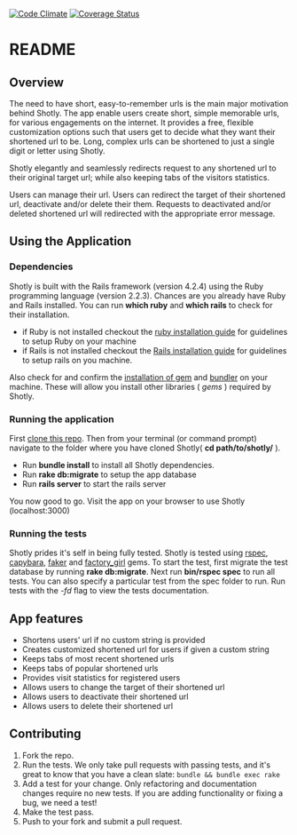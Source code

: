 [![Code Climate](https://codeclimate.com/github/andela-aoduola/shotly/badges/gpa.svg)](https://codeclimate.com/github/andela-aoduola/shotly)
[![Coverage Status](https://coveralls.io/repos/andela-aoduola/shotly/badge.svg?branch=development&service=github)](https://coveralls.io/github/andela-aoduola/shotly?branch=development)
# README
## Overview

The need to have short, easy-to-remember urls is the main major motivation behind Shotly. The app enable users create short, simple memorable urls, for various engagements on the internet. It provides a free, flexible customization options such that users get to decide what they want their shortened url to be. Long, complex urls can be shortened to just a single digit or letter using Shotly.

Shotly elegantly and seamlessly redirects request to any shortened url to their original target url; while also keeping tabs of the visitors statistics.

Users can manage their url. Users can redirect the target of their shortened url, deactivate and/or delete their them. Requests to deactivated and/or deleted shortened url will redirected with the appropriate error message.

## Using the Application

### Dependencies

Shotly is built with the Rails framework (version 4.2.4) using the Ruby programming language (version 2.2.3). Chances are you already have Ruby and Rails installed. You can run __which ruby__ and __which rails__ to check for their installation.

*   if Ruby is not installed checkout the [ruby installation guide](https://www.ruby-lang.org/en/downloads/) for guidelines to setup Ruby on your machine
*   if Rails is not installed checkout the [Rails installation guide](http://rubyonrails.org/download/) for guidelines to setup rails on you machine.

Also check for and confirm the [installation of gem](http://guides.rubygems.org/rubygems-basics/) and [bundler](http://rubygems.org) on your machine. These will allow you install other libraries ( _gems_ ) required by Shotly.

### Running the application

First [clone this repo](clone). Then from your terminal (or command prompt) navigate to the folder where you have cloned Shotly( __cd path/to/shotly/__ ).

*   Run __bundle install__ to install all Shotly dependencies.
*   Run __rake db:migrate__ to setup the app database
*   Run __rails server__ to start the rails server

You now good to go. Visit the app on your browser to use Shotly (localhost:3000)

### Running the tests

Shotly prides it's self in being fully tested. Shotly is tested using [rspec](http://rspec.info/), [capybara](http://jnicklas.github.io/capybara/), [faker](https://github.com/stympy/faker) and [factory_girl](http://www.rubydoc.info/gems/factory_girl/file/GETTING_STARTED.md) gems. To start the test, first migrate the test database by running __rake db:migrate__. Next run __bin/rspec spec__ to run all tests. You can also specify a particular test from the spec folder to run. Run tests with the _-fd_ flag to view the tests documentation.

## App features

*   Shortens users' url if no custom string is provided
*   Creates customized shortened url for users if given a custom string
*   Keeps tabs of most recent shortened urls
*   Keeps tabs of popular shortened urls
*   Provides visit statistics for registered users
*   Allows users to change the target of their shortened url
*   Allows users to deactivate their shortened url
*   Allows users to delete their shortened url

## Contributing
1. Fork the repo.
2. Run the tests. We only take pull requests with passing tests, and it's great
to know that you have a clean slate: `bundle && bundle exec rake`
3. Add a test for your change. Only refactoring and documentation changes
require no new tests. If you are adding functionality or fixing a bug, we need
a test!
4. Make the test pass.
5. Push to your fork and submit a pull request.
